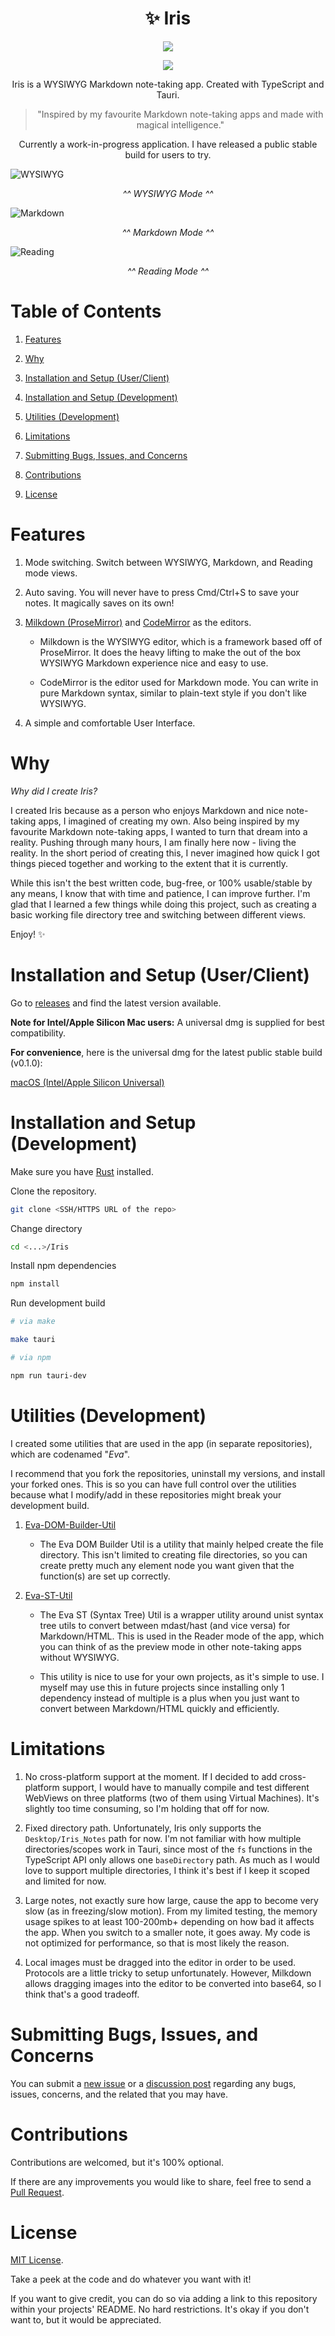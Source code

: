 <h1 align="center">✨ Iris</h1>

<p align="center">
<img src="https://img.shields.io/badge/Platforms-macOS-lightgrey">
</p>

<p align="center">
<img src="https://img.shields.io/badge/Architecture-x64%20%7C%20arm64-lightgrey">
</p>

<p align="center">Iris is a WYSIWYG Markdown note-taking app. Created with TypeScript and Tauri.</p>

> <p align="center">"Inspired by my favourite Markdown note-taking apps and made with magical intelligence."</p>

<p align="center">Currently a work-in-progress application. I have released a public stable build for users to try.</p> 

![WYSIWYG](/screenshots/wysiwyg.png)

<p align="center"><i>^^ WYSIWYG Mode ^^ </i></p>

![Markdown](/screenshots/markdown.png)

<p align="center"><i>^^ Markdown Mode ^^ </i></p>

![Reading](/screenshots/reading.png)

<p align="center"><i>^^ Reading Mode ^^ </i></p>

# Table of Contents

1. [Features](#features)

2. [Why](#why)

3. [Installation and Setup (User/Client)](#installation-and-setup-userclient)

4. [Installation and Setup (Development)](#installation-and-setup-development)

5. [Utilities (Development)](#utilities-development)

6. [Limitations](#limitations)

7. [Submitting Bugs, Issues, and Concerns](#submitting-bugs-issues-and-concerns)

8. [Contributions](#contributions)

9. [License](#license)

# Features

1. Mode switching. Switch between WYSIWYG, Markdown, and Reading mode views. 

2. Auto saving. You will never have to press Cmd/Ctrl+S to save your notes. It magically saves on its own!

3. [Milkdown (ProseMirror)](https://milkdown.dev/) and [CodeMirror](https://codemirror.net/) as the editors. 

    - Milkdown is the WYSIWYG editor, which is a framework based off of ProseMirror. It does the heavy lifting to make the out of the box WYSIWYG Markdown experience nice and easy to use.

    - CodeMirror is the editor used for Markdown mode. You can write in pure Markdown syntax, similar to plain-text style if you don't like WYSIWYG. 

4. A simple and comfortable User Interface.

# Why

*Why did I create Iris?*

I created Iris because as a person who enjoys Markdown and nice note-taking apps, I imagined of creating my own. Also being inspired by my favourite Markdown note-taking apps, I wanted to turn that dream into a reality. Pushing through many hours, I am finally here now - living the reality. In the short period of creating this, I never imagined how quick I got things pieced together and working to the extent that it is currently.

While this isn't the best written code, bug-free, or 100% usable/stable by any means, I know that with time and patience, I can improve further. I'm glad that I learned a few things while doing this project, such as creating a basic working file directory tree and switching between different views.

Enjoy! ✨

# Installation and Setup (User/Client)

Go to [releases](https://github.com/alexwkleung/Iris/releases) and find the latest version available.

**Note for Intel/Apple Silicon Mac users:** A universal dmg is supplied for best compatibility.

**For convenience**, here is the universal dmg for the latest public stable build (v0.1.0):

[macOS (Intel/Apple Silicon Universal)](https://github.com/alexwkleung/Iris/releases/download/v0.1.0/Iris_0.1.0_universal.dmg)

# Installation and Setup (Development)

Make sure you have [Rust](https://www.rust-lang.org/tools/install) installed. 

Clone the repository.

```bash 
git clone <SSH/HTTPS URL of the repo>
```

Change directory 

```bash
cd <...>/Iris
```

Install npm dependencies

```bash
npm install 
```

Run development build

```bash
# via make 

make tauri

# via npm

npm run tauri-dev
```

# Utilities (Development)

I created some utilities that are used in the app (in separate repositories), which are codenamed "*Eva*". 

I recommend that you fork the repositories, uninstall my versions, and install your forked ones. This is so you can have full control over the utilities because what I modify/add in these repositories might break your development build.

1. [Eva-DOM-Builder-Util](https://github.com/alexwkleung/Eva-DOM-Builder-Util)

    - The Eva DOM Builder Util is a utility that mainly helped create the file directory. This isn't limited to creating file directories, so you can create pretty much any element node you want given that the function(s) are set up correctly.

2. [Eva-ST-Util](https://github.com/alexwkleung/Eva-ST-Util)

    - The Eva ST (Syntax Tree) Util is a wrapper utility around unist syntax tree utils to convert between mdast/hast (and vice versa) for Markdown/HTML. This is used in the Reader mode of the app, which you can think of as the preview mode in other note-taking apps without WYSIWYG.

    - This utility is nice to use for your own projects, as it's simple to use. I myself may use this in future projects since installing only 1 dependency instead of multiple is a plus when you just want to convert between Markdown/HTML quickly and efficiently.

# Limitations

1. No cross-platform support at the moment. If I decided to add cross-platform support, I would have to manually compile and test different WebViews on three platforms (two of them using Virtual Machines). It's slightly too time consuming, so I'm holding that off for now. 

2. Fixed directory path. Unfortunately, Iris only supports the `Desktop/Iris_Notes` path for now. I'm not familiar with how multiple directories/scopes work in Tauri, since most of the `fs` functions in the TypeScript API only allows one `baseDirectory` path. As much as I would love to support multiple directories, I think it's best if I keep it scoped and limited for now.

3. Large notes, not exactly sure how large, cause the app to become very slow (as in freezing/slow motion). From my limited testing, the memory usage spikes to at least 100-200mb+ depending on how bad it affects the app. When you switch to a smaller note, it goes away. My code is not optimized for performance, so that is most likely the reason.

4. Local images must be dragged into the editor in order to be used. Protocols are a little tricky to setup unfortunately. However, Milkdown allows dragging images into the editor to be converted into base64, so I think that's a good tradeoff. 

# Submitting Bugs, Issues, and Concerns

You can submit a [new issue](https://github.com/alexwkleung/Iris/issues) or a [discussion post](https://github.com/alexwkleung/Iris/discussions) regarding any bugs, issues, concerns, and the related that you may have.

# Contributions

Contributions are welcomed, but it's 100% optional. 

If there are any improvements you would like to share, feel free to send a [Pull Request](https://github.com/alexwkleung/Iris/pulls).

# License 

[MIT License](LICENSE).

Take a peek at the code and do whatever you want with it!

If you want to give credit, you can do so via adding a link to this repository within your projects' README. No hard restrictions. It's okay if you don't want to, but it would be appreciated.